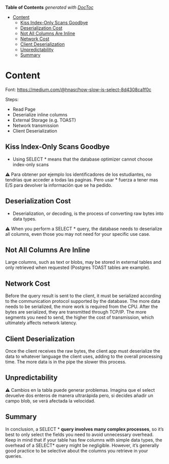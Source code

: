 <!-- START doctoc generated TOC please keep comment here to allow auto update -->
<!-- DON'T EDIT THIS SECTION, INSTEAD RE-RUN doctoc TO UPDATE -->
**Table of Contents**  *generated with [DocToc](https://github.com/thlorenz/doctoc)*

- [Content](#content)
  - [Kiss Index-Only Scans Goodbye](#kiss-index-only-scans-goodbye)
  - [Deserialization Cost](#deserialization-cost)
  - [Not All Columns Are Inline](#not-all-columns-are-inline)
  - [Network Cost](#network-cost)
  - [Client Deserialization](#client-deserialization)
  - [Unpredictability](#unpredictability)
  - [Summary](#summary)

<!-- END doctoc generated TOC please keep comment here to allow auto update -->

# Content

Font: <https://medium.com/@hnasr/how-slow-is-select-8d4308ca1f0c>

Steps:

- Read Page
- Deserialize inline columns
- External Storage (e.g. TOAST)
- Network transmission
- Client Deserialization

## Kiss Index-Only Scans Goodbye

- Using SELECT * means that the database optimizer cannot choose index-only scans

:warning: Para obtener por ejemplo los identificadores de los estudiantes, no tendrias que acceder a todas las paginas. Pero usar * fuerza a tener mas E/S para devolver la información que se ha pedido.

## Deserialization Cost

- Deserialization, or decoding, is the process of converting raw bytes into data types.

:warning: When you perform a SELECT * query, the database needs to deserialize all columns, even those you may not need for your specific use case.

## Not All Columns Are Inline

 Large columns, such as text or blobs, may be stored in external tables and only retrieved when requested (Postgres TOAST tables are example).

## Network Cost

Before the query result is sent to the client, it must be serialized according to the communication protocol supported by the database. The more data needs to be serialized, the more work is required from the CPU. After the bytes are serialized, they are transmitted through TCP/IP. The more segments you need to send, the higher the cost of transmission, which ultimately affects network latency.

## Client Deserialization

Once the client receives the raw bytes, the client app must deserialize the data to whatever language the client uses, adding to the overall processing time. The more data is in the pipe the slower this process.

## Unpredictability

:warning: Cambios en la tabla puede generar problemas. Imagina que el select devuelve dos enteros de manera ultrarápida pero, si decides añadir un campo blob, se verá afectada la velocidad.

## Summary

In conclusion, a SELECT \* **query involves many complex processes**, so it’s best to only select the fields you need to avoid unnecessary overhead. Keep in mind that if your table has few columns with simple data types, the overhead of a SELECT* query might be negligible. However, it’s generally good practice to be selective about the columns you retrieve in your queries.
